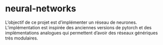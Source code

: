 # neural-networks
L’objectif de ce projet est d’implémenter un réseau de neurones. L’implémentation est inspirée des anciennes versions de pytorch et des implémentations analogues qui permettent d’avoir des réseaux génériques très modulaires.
